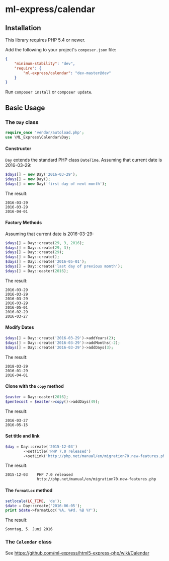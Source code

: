 # ml-express/calendar

## Installation

This library requires PHP 5.4 or newer.

Add the following to your project's `composer.json` file:
```json
{
    "minimum-stability": "dev",
    "require": {
        "ml-express/calendar": "dev-master@dev"
    }
}
```


Run `composer install` or `composer update`.

## Basic Usage

### The `Day` class

```php
require_once 'vendor/autoload.php';
use \ML_Express\Calendar\Day;
```


#### Constructor

`Day` extends the standard PHP class `DateTime`.
Assuming that current date is 2016-03-29:
```php
$days[] = new Day('2016-03-29');
$days[] = new Day();
$days[] = new Day('first day of next month');
```

The result:

```
2016-03-29
2016-03-29
2016-04-01

```


#### Factory Methods
Assuming that current date is 2016-03-29:
```php
$days[] = Day::create(29, 3, 2016);
$days[] = Day::create(29, 3);
$days[] = Day::create(29);
$days[] = Day::create();
$days[] = Day::create('2016-05-01');
$days[] = Day::create('last day of previous month');
$days[] = Day::easter(2016);
```

The result:

```
2016-03-29
2016-03-29
2016-03-29
2016-03-29
2016-05-01
2016-02-29
2016-03-27

```


#### Modify Dates
```php
$days[] = Day::create('2016-03-29')->addYears(2);
$days[] = Day::create('2016-03-29')->addMonths(-2);
$days[] = Day::create('2016-03-29')->addDays(3);
```

The result:

```
2018-03-29
2016-01-29
2016-04-01

```


#### Clone with the `copy` method
```php
$easter = Day::easter(2016);
$pentecost = $easter->copy()->addDays(49);
```

The result:

```
2016-03-27
2016-05-15

```


#### Set title and link
```php
$day = Day::create('2015-12-03')
        ->setTitle('PHP 7.0 released')
        ->setLink('http://php.net/manual/en/migration70.new-features.php');
```

The result:

```
2015-12-03    PHP 7.0 released
              http://php.net/manual/en/migration70.new-features.php

```


#### The `formatLoc` method
```php
setlocale(LC_TIME, 'de');
$date = Day::create('2016-06-05');
print $date->formatLoc('%A, %#d. %B %Y');
```

The result:

```
Sonntag, 5. Juni 2016
```


### The `Calendar` class
See https://github.com/ml-express/html5-express-php/wiki/Calendar

